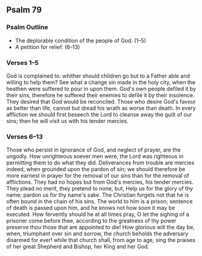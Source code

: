 ## Psalm 79

### Psalm Outline

- The deplorable condition of the people of God. (1–5)
- A petition for relief. (6–13)

### Verses 1–5

God is complained to: whither should children go but to a Father able and willing to help them? See what a change sin made in the holy city, when the heathen were suffered to pour in upon them. God's own people defiled it by their sins, therefore he suffered their enemies to defile it by their insolence. They desired that God would be reconciled. Those who desire God's favour as better than life, cannot but dread his wrath as worse than death. In every affliction we should first beseech the Lord to cleanse away the guilt of our sins; then he will visit us with his tender mercies.

### Verses 6–13

Those who persist in ignorance of God, and neglect of prayer, are the ungodly. How unrighteous soever men were, the Lord was righteous in permitting them to do what they did. Deliverances from trouble are mercies indeed, when grounded upon the pardon of sin; we should therefore be more earnest in prayer for the removal of our sins than for the removal of afflictions. They had no hopes but from God's mercies, his tender mercies. They plead no merit, they pretend to none, but, Help us for the glory of thy name; pardon us for thy name's sake. The Christian forgets not that he is often bound in the chain of his sins. The world to him is a prison; sentence of death is passed upon him, and he knows not how soon it may be executed. How fervently should he at all times pray, O let the sighing of a prisoner come before thee, according to the greatness of thy power preserve thou those that are appointed to die! How glorious will the day be, when, triumphant over sin and sorrow, the church beholds the adversary disarmed for ever! while that church shall, from age to age, sing the praises of her great Shepherd and Bishop, her King and her God.

